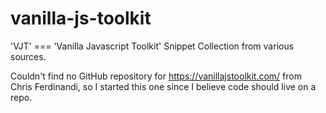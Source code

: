 # vanilla-js-toolkit

'VJT' === 'Vanilla Javascript Toolkit' Snippet Collection from various sources.

Couldn't find no GitHub repository for https://vanillajstoolkit.com/ from Chris
Ferdinandi, so I started this one since I believe code should live on a repo.
